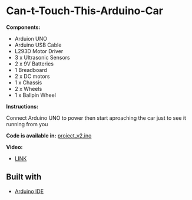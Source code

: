 # Can-t-Touch-This-Arduino-Car

**Components:**
* Arduion UNO
* Arduino USB Cable
* L293D Motor Driver 
* 3 x Ultrasonic Sensors
* 2 x 9V Batteries
* 1 Breadboard
* 2 x DC motors 
* 1 x Chassis
* 2 x Wheels
* 1 x Ballpin Wheel

**Instructions:**

Connect Arduino UNO to power then start aproaching the car just to see it running from you

**Code is available in:** [proiect_v2.ino](./proiect_v2.ino)

**Video:** 
* [LINK](https://drive.google.com/open?id=1DHTeeG7Ps68WTgb5fBuJ7wtxRs6F9_AS)
## Built with

* [Arduino IDE](https://www.arduino.cc/en/main/software)
